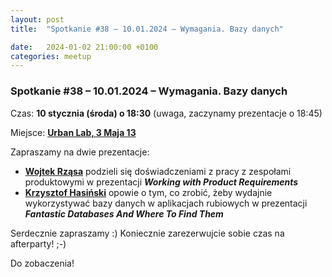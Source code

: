 ```yaml
---
layout: post
title:  "Spotkanie #38 – 10.01.2024 – Wymagania. Bazy danych"

date:   2024-01-02 21:00:00 +0100
categories: meetup
---
```


### Spotkanie #38 – 10.01.2024 – Wymagania. Bazy danych

Czas: **10 stycznia (środa) o 18:30** (uwaga, zaczynamy prezentacje o 18:45) 

Miejsce: **[Urban Lab, 3 Maja 13](https://goo.gl/maps/xfBVTXEWcyR3U9XcA)**

Zapraszamy na dwie prezentacje:

* **[Wojtek Rząsa](https://twitter.com/wrzasa)** podzieli się doświadczeniami z pracy z zespołami produktowymi w prezentacji **_Working with Product Requirements_**
* **[Krzysztof Hasiński](https://www.linkedin.com/in/khasinski/)** opowie o tym, co zrobić, żeby wydajnie wykorzystywać bazy danych w aplikacjach rubiowych w prezentacji **_Fantastic Databases And Where To Find Them_**

Serdecznie zapraszamy :) Koniecznie zarezerwujcie sobie czas na afterparty! ;-)

Do zobaczenia!
